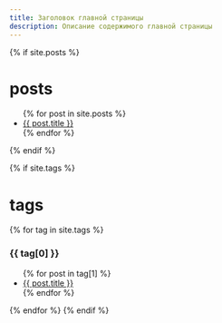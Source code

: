 ```yaml
---
title: Заголовок главной страницы
description: Описание содержимого главной страницы
---
```

{% if site.posts %}
# posts
<ul>
    {% for post in site.posts %}
        <li><a href="{{ site.url }}{{ post.url }}">{{ post.title }}</a></li>
    {% endfor %}
</ul>
{% endif %}

{% if site.tags %}
# tags

{% for tag in site.tags %}
  <h3>{{ tag[0] }}</h3>
  <ul>
    {% for post in tag[1] %}
      <li><a href="{{ post.url }}">{{ post.title }}</a></li>
    {% endfor %}
  </ul>
{% endfor %}
{% endif %}
